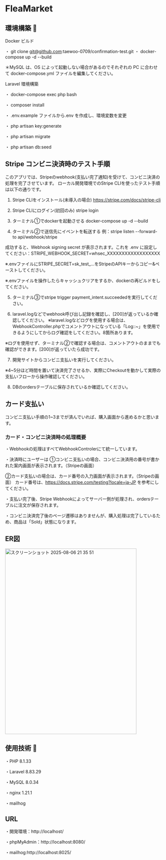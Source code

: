 # FleaMarket

## 環境構築 🔗

Docker ビルド

・  git clone git@github.com:taewoo-0709/confirmation-test.git
・  docker-compose up -d --build

＊MySQL は、OS によって起動しない場合があるのでそれぞれの PC に合わせて docker-compose.yml ファイルを編集してください。

Laravel 環境構築

・ docker-compose exec php bash

・ composer install

・ .env.example ファイルから.env を作成し、環境変数を変更

・ php artisan key:generate

・ php artisan migrate

・ php artisan db:seed

## Stripe コンビニ決済時のテスト手順
このアプリでは、Stripeのwebhook(支払い完了通知)を受けて、コンビニ決済の処理を完了させています。
ローカル開発環境でのStripe CLIを使ったテスト手順は以下の通りです。

1. Stripe CLIをインストール(未導入の場合)
https://stripe.com/docs/stripe-cli

2. Stripe CLIにログイン(初回のみ)
stripe login

3. ターミナル①でdockerを起動させる
docker-compose up -d --build

4. ターミナル②で送信先にイベントを転送する
例：stripe listen --forward-to api/webhook/stripe

成功すると、Webhook signing secret が表示されます。これを .env に設定してください：STRIPE_WEBHOOK_SECRET=whsec_XXXXXXXXXXXXXXXXXX

 ※.envファイルにSTRIPE_SECRET=sk_test_...をStripeのAPIキーからコピー&ペーストしてください。

 ※.envファイルを操作したらキャッシュクリアをするか、dockerの再ビルドをしてください。

5. ターミナル③でstripe trigger payment_intent.succeededを実行してください。

6. laravel.logなどでwebhook呼び出し記録を確認し、[200]が返っているか確認してください。
※laravel.logなどログを使用する場合は、WebhookController.phpでコメントアウトになっている「Log::~」を使用できるようにしてからログ確認をしてください。8箇所あります。

※ログを使用せず、ターミナル②で確認する場合は、コメントアウトのままでも確認ができます。[200]が返っていたら成功です。

7. 開発サイトからコンビニ支払いを実行してください。

※4~5分ほど時間を置いて決済完了させるか、実際にCheckoutを動かして実際の支払いフローから操作確認してください。

8. DBのordersテーブルに保存されているか確認してください。

## カード支払い
コンビニ支払い手順の1~3までが済んでいれば、購入画面から進めるかと思います。


### カード・コンビニ決済時の処理概要
・Webhookの処理はすべてWebhookControlerにて統一しています。

・決済時にユーザーは
①コンビニ支払いの場合、コンビニ決済用の番号が書かれた案内画面が表示されます。（Stripeの画面）

②カード支払いの場合は、カード番号の入力画面が表示されます。（Stripeの画面）
カード番号は、https://docs.stripe.com/testing?locale=ja-JP を参考にしてください。

・支払い完了後、Stripe Webhookによってサーバー側が処理され、ordersテーブルに注文が保存されます。

・コンビニ決済完了後のページ遷移はありませんが、購入処理は完了しているため、商品は「Sold」状態になります。


## ER図
<img width="425" height="600" alt="スクリーンショット 2025-08-06 21 35 51" src="https://github.com/user-attachments/assets/ac90230f-e975-4237-b6b5-2774eeec8c15" />

## 使用技術 🔗

・PHP 8.1.33

・Laravel 8.83.29

・MySQL 8.0.34

・nginx 1.21.1

・mailhog

## URL

・開発環境：http://localhost/

・phpMyAdmin：http://localhost:8080/

・mailhog:http://localhost:8025/
